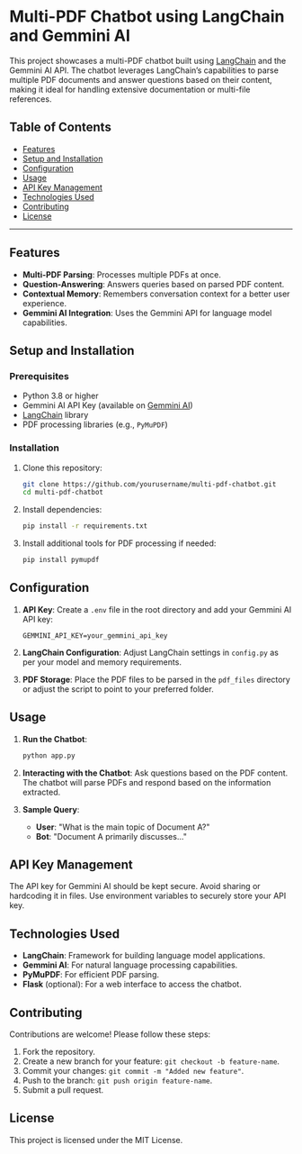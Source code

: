 # Multi-PDF Chatbot using LangChain and Gemmini AI

This project showcases a multi-PDF chatbot built using [LangChain](https://langchain.com/) and the Gemmini AI API. The chatbot leverages LangChain’s capabilities to parse multiple PDF documents and answer questions based on their content, making it ideal for handling extensive documentation or multi-file references.

## Table of Contents
- [Features](#features)
- [Setup and Installation](#setup-and-installation)
- [Configuration](#configuration)
- [Usage](#usage)
- [API Key Management](#api-key-management)
- [Technologies Used](#technologies-used)
- [Contributing](#contributing)
- [License](#license)

---

## Features
- **Multi-PDF Parsing**: Processes multiple PDFs at once.
- **Question-Answering**: Answers queries based on parsed PDF content.
- **Contextual Memory**: Remembers conversation context for a better user experience.
- **Gemmini AI Integration**: Uses the Gemmini API for language model capabilities.
  
## Setup and Installation

### Prerequisites
- Python 3.8 or higher
- Gemmini AI API Key (available on [Gemmini AI](https://gemmini.com))
- [LangChain](https://python.langchain.com/en/latest/) library
- PDF processing libraries (e.g., `PyMuPDF`)

### Installation

1. Clone this repository:
    ```bash
    git clone https://github.com/yourusername/multi-pdf-chatbot.git
    cd multi-pdf-chatbot
    ```

2. Install dependencies:
    ```bash
    pip install -r requirements.txt
    ```

3. Install additional tools for PDF processing if needed:
    ```bash
    pip install pymupdf
    ```

## Configuration

1. **API Key**: Create a `.env` file in the root directory and add your Gemmini AI API key:
    ```plaintext
    GEMMINI_API_KEY=your_gemmini_api_key
    ```

2. **LangChain Configuration**: Adjust LangChain settings in `config.py` as per your model and memory requirements.

3. **PDF Storage**: Place the PDF files to be parsed in the `pdf_files` directory or adjust the script to point to your preferred folder.

## Usage

1. **Run the Chatbot**:
    ```bash
    python app.py
    ```

2. **Interacting with the Chatbot**: Ask questions based on the PDF content. The chatbot will parse PDFs and respond based on the information extracted.

3. **Sample Query**:
    - **User**: "What is the main topic of Document A?"
    - **Bot**: "Document A primarily discusses..."

## API Key Management

The API key for Gemmini AI should be kept secure. Avoid sharing or hardcoding it in files. Use environment variables to securely store your API key.

## Technologies Used
- **LangChain**: Framework for building language model applications.
- **Gemmini AI**: For natural language processing capabilities.
- **PyMuPDF**: For efficient PDF parsing.
- **Flask** (optional): For a web interface to access the chatbot.
  
## Contributing

Contributions are welcome! Please follow these steps:
1. Fork the repository.
2. Create a new branch for your feature: `git checkout -b feature-name`.
3. Commit your changes: `git commit -m "Added new feature"`.
4. Push to the branch: `git push origin feature-name`.
5. Submit a pull request.

## License
This project is licensed under the MIT License.

